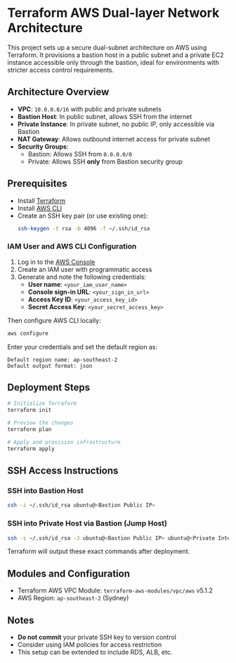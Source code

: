 # Terraform AWS Dual-layer Network Architecture

This project sets up a secure dual-subnet architecture on AWS using Terraform. It provisions a bastion host in a public subnet and a private EC2 instance accessible only through the bastion, ideal for environments with stricter access control requirements.

## Architecture Overview

- **VPC**: `10.0.0.0/16` with public and private subnets
- **Bastion Host**: In public subnet, allows SSH from the internet
- **Private Instance**: In private subnet, no public IP, only accessible via Bastion
- **NAT Gateway**: Allows outbound internet access for private subnet
- **Security Groups**:
  - Bastion: Allows SSH from `0.0.0.0/0`
  - Private: Allows SSH **only** from Bastion security group

## Prerequisites

- Install [Terraform](https://developer.hashicorp.com/terraform/downloads)
- Install [AWS CLI](https://docs.aws.amazon.com/cli/latest/userguide/install-cliv2.html)
- Create an SSH key pair (or use existing one):
  ```bash
  ssh-keygen -t rsa -b 4096 -f ~/.ssh/id_rsa
  ```
### IAM User and AWS CLI Configuration

1. Log in to the [AWS Console](https://console.aws.amazon.com/)
2. Create an IAM user with programmatic access
3. Generate and note the following credentials:
   - **User name**: `<your_iam_user_name>`
   - **Console sign-in URL**: `<your_sign_in_url>`
   - **Access Key ID**: `<your_access_key_id>`
   - **Secret Access Key**: `<your_secret_access_key>`

Then configure AWS CLI locally:

```bash
aws configure
```

Enter your credentials and set the default region as:

```
Default region name: ap-southeast-2
Default output format: json
```


## Deployment Steps

```bash
# Initialize Terraform
terraform init

# Preview the changes
terraform plan

# Apply and provision infrastructure
terraform apply
```

## SSH Access Instructions

### SSH into Bastion Host
```bash
ssh -i ~/.ssh/id_rsa ubuntu@<Bastion Public IP>
```

### SSH into Private Host via Bastion (Jump Host)
```bash
ssh -i ~/.ssh/id_rsa -J ubuntu@<Bastion Public IP> ubuntu@<Private Internal IP>
```

Terraform will output these exact commands after deployment.

## Modules and Configuration

- Terraform AWS VPC Module: `terraform-aws-modules/vpc/aws` v5.1.2
- AWS Region: `ap-southeast-2` (Sydney)

## Notes

- **Do not commit** your private SSH key to version control
- Consider using IAM policies for access restriction
- This setup can be extended to include RDS, ALB, etc.
